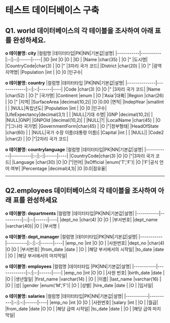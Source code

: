 # 테스트 데이터베이스 구축
## Q1. world 데이터베이스의 각 테이블을 조사하여 아래 표를 완성하세요.

**o 테이블명: city**
|컬럼명     |데이터타입|PK|NN|기본값|설명|
|-----------|----------|:-:|:-:|------|----|
|ID         |int       |O  |O  |   |ID       |
|Name       |char(35)  |   |O  |"  |도시명|
|CountryCode|char(3)   |   |O  |"  |3자리 국가 코드|
|District   |char(20)  |   |O  |"  |광역지역명|
|Population |int       |   |O  |0  |인구수|

**o 테이블명: country**
|컬럼명        |데이터타입   |PK|NN|기본값|설명|
|--------------|-------------|:-:|:-:|------|----|
|Code          |char(3)      |O |O |"   |3자리 국가 코드|
|Name          |char(52)     |  |O |"  |국가명|
|Continent     |enum         |  |O |'Asia'|대륙|
|Region        |char(26)     |  |O |"  |지역|
|SurfaceArea   |decimal(10,2)|  |O |0.00  |면적|
|IndepYear     |smallint     |  |  |NULL|독립년도|
|Population    |int          |  |O |0   |인구수|
|LifeExpectancy|decimal(3,1) |  |  |NULL|기대 수명|
|GNP           |decimal(10,2)|  |  |NULL|GNP|
|GNPOld        |decimal(10,2)|  |  |NULL|?|
|LocalName     |char(45)   |  |O  |"|그나라 국가명|
|GovernmentForm|char(45)   |  |O  |"|정부형태|
|HeadOfState   |char(60)   |  |   |NULL|국가 수장 이름(대통령 이름)|
|Capital       |int        |  |   |NULL||
|Code2         |char(2)    |  |O  |"|2자리 국가 코드|

**o 테이블명: countrylanguage**
|컬럼명     |데이터타입|PK|NN|기본값|설명|
|-----------|----------|:-:|:-:|------|----|
|CountryCode|char(3)   |O  |O  |"|3자리 국가 코드|
|Language   |char(30)  |O  |O  |"|언어|
|IsOfficial |enum('T','F')|  |O  |'F'|공식 언어 여부|
|Percentage |decimal(4,1)|  |O  |0.0|점유율|

---

## Q2.employees 데이터베이스의 각 테이블을 조사하여 아래 표를 완성하세요

**o 테이블명: departments**
|컬럼명     |데이터타입|PK|NN|기본값|설명|
|-----------|----------|:-:|:-:|------|----|
|dept_no    |char(4)   |O  |O  |    |부서번호|
|dept_name  |varchar(40)|  |O  |    |부서명  |

**o 테이블명: dept_manager**
|컬럼명     |데이터타입|PK|NN|기본값|설명|
|-----------|----------|:-:|:-:|------|----|
|emp_no     |int       |O |O  |  |사원번호|
|dept_no    |char(4)   |O |O  |  |부서번호|
|from_date  |date      |  |O  |  |해당 부서에서의 시작일|
|to_date    |date      |  |O  |  |해당 부서에서의 마지막일|

**o 테이블명: employees**
|컬럼명     |데이터타입   |PK|NN|기본값|설명|
|-----------|-------------|:-:|:-:|------|----|
|emp_no     |int          |O |O  |  |사원 번호|
|birth_date |date         |  |O  |  |생년월일|
|first_name |varchar(14)  |  |O  |  |이름|
|last_name  |varchar(16)  |  |O  |  |성|
|gender     |enum('M','F')|  |O  |  |성별|
|hire_date  |date         |  |O  |  |입사일|

**o 테이블명: salaries**
|컬럼명     |데이터타입|PK|NN|기본값|설명|
|-----------|----------|:-:|:-:|------|----|
|emp_no     |int       |O |O  |  |사원번호|
|salary     |int       |  |O  |  |월급|
|from_date  |date      |O |O  |  |해당 급여 시작일|
|to_date    |date      |  |O  |  |해당 급여 마지막일|
